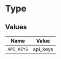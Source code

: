 # Type


## Values

| Name       | Value      |
| ---------- | ---------- |
| `API_KEYS` | api_keys   |